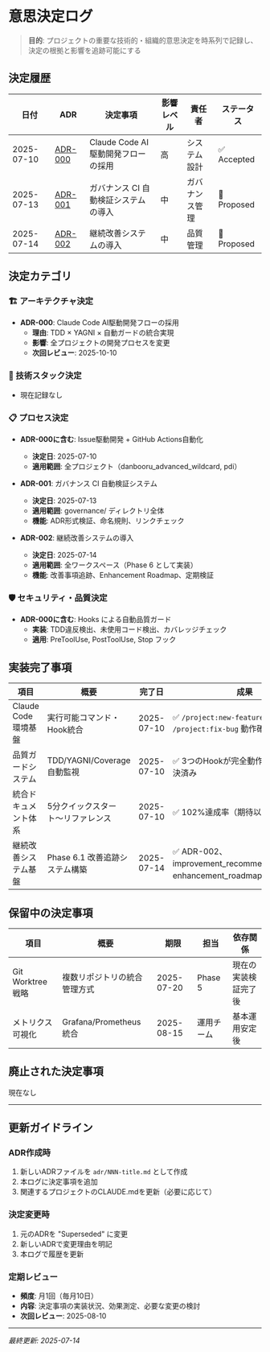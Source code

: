 # 意思決定ログ

> **目的**: プロジェクトの重要な技術的・組織的意思決定を時系列で記録し、決定の根拠と影響を追跡可能にする

## 決定履歴

| 日付 | ADR | 決定事項 | 影響レベル | 責任者 | ステータス |
|------|-----|----------|------------|---------|------------|
| 2025-07-10 | [ADR-000](adr/000-claude-code-adoption.md) | Claude Code AI駆動開発フローの採用 | 高 | システム設計 | ✅ Accepted |
| 2025-07-13 | [ADR-001](adr/001-governance-ci-integration.md) | ガバナンス CI 自動検証システムの導入 | 中 | ガバナンス管理 | 🔄 Proposed |
| 2025-07-14 | [ADR-002](adr/002-continuous-improvement-system.md) | 継続改善システムの導入 | 中 | 品質管理 | 🔄 Proposed |

## 決定カテゴリ

### 🏗️ アーキテクチャ決定
- **ADR-000**: Claude Code AI駆動開発フローの採用
  - **理由**: TDD × YAGNI × 自動ガードの統合実現
  - **影響**: 全プロジェクトの開発プロセスを変更
  - **次回レビュー**: 2025-10-10

### 🔧 技術スタック決定
- 現在記録なし

### 📋 プロセス決定
- **ADR-000に含む**: Issue駆動開発 + GitHub Actions自動化
  - **決定日**: 2025-07-10
  - **適用範囲**: 全プロジェクト（danbooru_advanced_wildcard, pdi）

- **ADR-001**: ガバナンス CI 自動検証システム
  - **決定日**: 2025-07-13
  - **適用範囲**: governance/ ディレクトリ全体
  - **機能**: ADR形式検証、命名規則、リンクチェック

- **ADR-002**: 継続改善システムの導入
  - **決定日**: 2025-07-14
  - **適用範囲**: 全ワークスペース（Phase 6 として実装）
  - **機能**: 改善事項追跡、Enhancement Roadmap、定期検証

### 🛡️ セキュリティ・品質決定
- **ADR-000に含む**: Hooks による自動品質ガード
  - **実装**: TDD違反検出、未使用コード検出、カバレッジチェック
  - **適用**: PreToolUse, PostToolUse, Stop フック

## 実装完了事項

| 項目 | 概要 | 完了日 | 成果 |
|------|------|--------|------|
| Claude Code環境基盤 | 実行可能コマンド・Hook統合 | 2025-07-10 | ✅ `/project:new-feature` `/project:fix-bug` 動作確認済み |
| 品質ガードシステム | TDD/YAGNI/Coverage自動監視 | 2025-07-10 | ✅ 3つのHookが完全動作、CRLF問題解決済み |
| 統合ドキュメント体系 | 5分クイックスタート〜リファレンス | 2025-07-10 | ✅ 102%達成率（期待以上の完成度） |
| 継続改善システム基盤 | Phase 6.1 改善追跡システム構築 | 2025-07-14 | ✅ ADR-002、improvement_recommendations.md、enhancement_roadmap.md 完成 |

## 保留中の決定事項

| 項目 | 概要 | 期限 | 担当 | 依存関係 |
|------|------|------|------|----------|
| Git Worktree戦略 | 複数リポジトリの統合管理方式 | 2025-07-20 | Phase 5 | 現在の実装検証完了後 |
| メトリクス可視化 | Grafana/Prometheus統合 | 2025-08-15 | 運用チーム | 基本運用安定後 |

## 廃止された決定事項

現在なし

---

## 更新ガイドライン

### ADR作成時
1. 新しいADRファイルを `adr/NNN-title.md` として作成
2. 本ログに決定事項を追加
3. 関連するプロジェクトのCLAUDE.mdを更新（必要に応じて）

### 決定変更時
1. 元のADRを "Superseded" に変更
2. 新しいADRで変更理由を明記
3. 本ログで履歴を更新

### 定期レビュー
- **頻度**: 月1回（毎月10日）
- **内容**: 決定事項の実装状況、効果測定、必要な変更の検討
- **次回レビュー**: 2025-08-10

---

*最終更新: 2025-07-14*